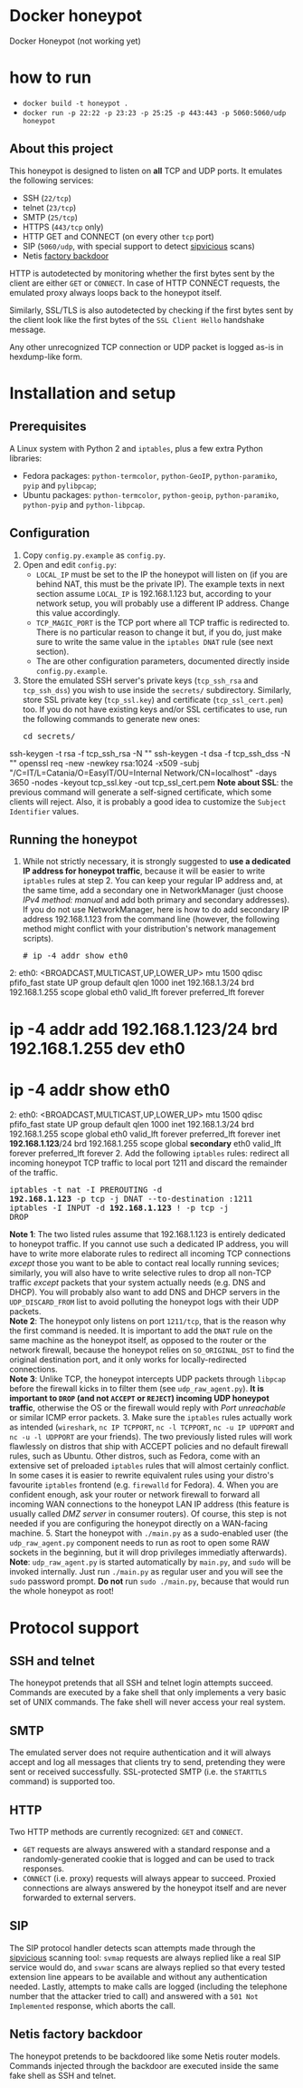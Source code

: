 # Docker honeypot
Docker Honeypot (not working yet)

# how to run
- `docker build -t honeypot .`
- `docker run -p 22:22 -p 23:23 -p 25:25 -p 443:443 -p 5060:5060/udp honeypot`
## About this project
This honeypot is designed to listen on **all** TCP and UDP ports. It emulates the following services:
 * SSH (`22/tcp`)
 * telnet (`23/tcp`)
 * SMTP (`25/tcp`)
 * HTTPS (`443/tcp` only)
 * HTTP GET and CONNECT (on every other `tcp` port)
 * SIP (`5060/udp`, with special support to detect [sipvicious](https://github.com/sandrogauci/sipvicious) scans)
 * Netis [factory backdoor](http://blog.trendmicro.com/trendlabs-security-intelligence/netis-routers-leave-wide-open-backdoor/)

HTTP is autodetected by monitoring whether the first bytes sent by the client are either `GET` or `CONNECT`. In case of HTTP CONNECT requests, the emulated proxy always loops back to the honeypot itself.

Similarly, SSL/TLS is also autodetected by checking if the first bytes sent by the client look like the first bytes of the `SSL Client Hello` handshake message.

Any other unrecognized TCP connection or UDP packet is logged as-is in hexdump-like form.

# Installation and setup

## Prerequisites
A Linux system with Python 2 and `iptables`, plus a few extra Python libraries:
 * Fedora packages: `python-termcolor`, `python-GeoIP`, `python-paramiko`, `pyip` and `pylibpcap`;
 * Ubuntu packages: `python-termcolor`, `python-geoip`, `python-paramiko`, `python-pyip` and `python-libpcap`.

## Configuration
 1. Copy `config.py.example` as `config.py`.
 2. Open and edit `config.py`:
     * `LOCAL_IP` must be set to the IP the honeypot will listen on (if you are behind NAT, this must be the private IP). The example texts in next section assume `LOCAL_IP` is 192.168.1.123 but, according to your network setup, you will probably use a different IP address. Change this value accordingly.
     * `TCP_MAGIC_PORT` is the TCP port where all TCP traffic is redirected to. There is no particular reason to change it but, if you do, just make sure to write the same value in the `iptables DNAT` rule (see next section).
     * The are other configuration parameters, documented directly inside `config.py.example`.
 3. Store the emulated SSH server's private keys (`tcp_ssh_rsa` and `tcp_ssh_dss`) you wish to use inside the `secrets/` subdirectory. Similarly, store SSL private key (`tcp_ssl.key`) and certificate (`tcp_ssl_cert.pem`) too. If you do not have existing keys and/or SSL certificates to use, run the following commands to generate new ones:
    <pre>cd secrets/
ssh-keygen -t rsa -f tcp_ssh_rsa -N ""
ssh-keygen -t dsa -f tcp_ssh_dss -N ""
openssl req -new -newkey rsa:1024 -x509 -subj "/C=IT/L=Catania/O=EasyIT/OU=Internal Network/CN=localhost" -days 3650 -nodes -keyout tcp_ssl.key -out tcp_ssl_cert.pem
</pre>
    **Note about SSL**: the previous command will generate a self-signed certificate, which some clients will reject. Also, it is probably a good idea to customize the `Subject Identifier` values.

## Running the honeypot
 1. While not strictly necessary, it is strongly suggested to **use a dedicated IP address for honeypot traffic**, because it will be easier to write `iptables` rules at step 2. You can keep your regular IP address and, at the same time, add a secondary one in NetworkManager (just choose *IPv4 method: manual* and add both primary and secondary addresses).<br/>
    If you do not use NetworkManager, here is how to do add secondary IP address 192.168.1.123 from the command line (however, the following method might conflict with your distribution's network management scripts).
    <pre># ip -4 addr show eth0
2: eth0: <BROADCAST,MULTICAST,UP,LOWER_UP> mtu 1500 qdisc pfifo_fast state UP group default qlen 1000
    inet 192.168.1.3/24 brd 192.168.1.255 scope global eth0
       valid_lft forever preferred_lft forever
# **ip -4 addr add 192.168.1.123/24 brd 192.168.1.255 dev eth0**
# ip -4 addr show eth0
2: eth0: <BROADCAST,MULTICAST,UP,LOWER_UP> mtu 1500 qdisc pfifo_fast state UP group default qlen 1000
    inet 192.168.1.3/24 brd 192.168.1.255 scope global eth0
       valid_lft forever preferred_lft forever
    inet **192.168.1.123**/24 brd 192.168.1.255 scope global **secondary** eth0
       valid_lft forever preferred_lft forever</pre>
 2. Add the following `iptables` rules: redirect all incoming honeypot TCP traffic to local port 1211
    and discard the remainder of the traffic.
    <pre>iptables -t nat -I PREROUTING -d **192.168.1.123** -p tcp -j DNAT --to-destination :1211
iptables -I INPUT -d **192.168.1.123** ! -p tcp -j DROP</pre>
    **Note 1**: The two listed rules assume that 192.168.1.123 is entirely dedicated to honeypot traffic. If you cannot use such a dedicated IP address, you will have to write more elaborate rules to redirect all incoming TCP connections *except* those you want to be able to contact real locally running sevices; similarly, you will also have to write selective rules to drop all non-TCP traffic *except* packets that your system actually needs (e.g. DNS and DHCP). You will probably also want to add DNS and DHCP servers in the `UDP_DISCARD_FROM` list to avoid polluting the honeypot logs with their UDP packets.<br/>
    **Note 2**: The honeypot only listens on port `1211/tcp`, that is the reason why the first command is needed. It is important to add the `DNAT` rule on the same machine as the honeypot itself, as opposed to the router or the network firewall, because the honeypot relies on `SO_ORIGINAL_DST` to find the original destination port, and it only works for locally-redirected connections.<br/>
    **Note 3**: Unlike TCP, the honeypot intercepts UDP packets through `libpcap` before the firewall kicks in to filter them (see `udp_raw_agent.py`). **It is important to `DROP` (and not `ACCEPT` or `REJECT`) incoming UDP honeypot traffic**, otherwise the OS or the firewall would reply with *Port unreachable* or similar ICMP error packets.
 3. Make sure the `iptables` rules actually work as intended (`wireshark`, `nc IP TCPPORT`, `nc -l TCPPORT`, `nc -u IP UDPPORT` and `nc -u -l UDPPORT` are your friends). The two previously listed rules will work flawlessly on distros that ship with ACCEPT policies and no default firewall rules, such as Ubuntu. Other distros, such as Fedora, come with an extensive set of preloaded `iptables` rules that will almost certainly conflict. In some cases it is easier to rewrite equivalent rules using your distro's favourite `iptables` frontend (e.g. `firewalld` for Fedora).
 4. When you are confident enough, ask your router or network firewall to forward all incoming WAN connections to the honeypot LAN IP address (this feature is usually called *DMZ server* in consumer routers). Of course, this step is not needed if you are configuring the honeypot directly on a WAN-facing machine.
 5. Start the honeypot with `./main.py` as a sudo-enabled user (the `udp_raw_agent.py` component needs to run as root to open some RAW sockets in the beginning, but it will drop privileges immediatly afterwards).<br/>
    **Note**: `udp_raw_agent.py` is started automatically by `main.py`, and `sudo` will be invoked internally. Just run `./main.py` as regular user and you will see the `sudo` password prompt. **Do not** run `sudo ./main.py`, because that would run the whole honeypot as root!

# Protocol support

## SSH and telnet
The honeypot pretends that all SSH and telnet login attempts succeed. Commands are executed by a fake shell that only implements a very basic set of UNIX commands. The fake shell will never access your real system.

## SMTP
The emulated server does not require authentication and it will always accept and log all messages that clients try to send, pretending they were sent or received successfully. SSL-protected SMTP (i.e. the `STARTTLS` command) is supported too.

## HTTP
Two HTTP methods are currently recognized: `GET` and `CONNECT`.
 * `GET` requests are always answered with a standard response and a randomly-generated cookie that is logged and can be used to track responses.
 * `CONNECT` (i.e. proxy) requests will always appear to succeed. Proxied connections are always answered by the honeypot itself and are never forwarded to external servers.

## SIP
The SIP protocol handler detects scan attempts made through the [sipvicious](https://github.com/sandrogauci/sipvicious) scanning tool: `svmap` requests are always replied like a real SIP service would do, and `svwar` scans are always replied so that every tested extension line appears to be available and without any authentication needed. Lastly, attempts to make calls are logged (including the telephone number that the attacker tried to call) and answered with a `501 Not Implemented` response, which aborts the call.

## Netis factory backdoor
The honeypot pretends to be backdoored like some Netis router models. Commands injected through the backdoor are executed inside the same fake shell as SSH and telnet.
